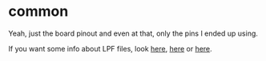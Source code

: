 # common

Yeah, just the board pinout and even at that, only the pins I ended up using.

If you want some info about LPF files, look [here](https://github.com/YosysHQ/nextpnr/blob/master/docs/constraints.md), [here](https://github.com/YosysHQ/nextpnr/blob/master/ecp5/lpf.cc#L86) or [here](https://github.com/YosysHQ/prjtrellis/blob/master/tools/ecp_vlog.py#L980).
